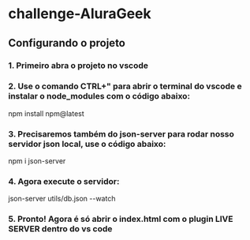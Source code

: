 # challenge-AluraGeek

## Configurando o projeto
### 1. Primeiro abra o projeto no vscode

### 2. Use o comando CTRL+" para abrir o terminal do vscode e instalar o node_modules com o código abaixo:
npm install npm@latest

### 3. Precisaremos também do json-server para rodar nosso servidor json local, use o código abaixo:
npm i json-server

### 4. Agora execute o servidor:
json-server utils/db.json --watch

### 5. Pronto! Agora é só abrir o index.html com o plugin LIVE SERVER dentro do vs code